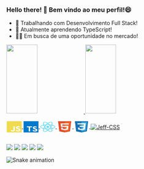 
### Hello there! 👋 Bem vindo ao meu perfil!😄

- 🔭 Trabalhando com Desenvolvimento Full Stack!
- 🌱 Atualmente aprendendo TypeScript!
- :raising_hand_man: Em busca de uma oportunidade no mercado!
 
<div align="flex-start">
  <a href="https://github.com/JeffOliveiraDev">
  <img width="40%" height="180em" src="https://github-readme-stats-sigma-five.vercel.app/api?username=jeffoliveiradev&show_icons=true&theme=github_dark&include_all_commits=true&count_private=true"/>
    <img width="40%" height="180em" src="https://github-readme-stats-sigma-five.vercel.app/api/top-langs/?username=JeffOliveiraDev&layout=compact&langs_count=7&theme=github_dark&include_all_commits=true&count_private=true"/>
  
</div>
<div style="display: inline_block"><br>
  <img align="center" alt="Jeff-Js" height="30" width="40" src="https://raw.githubusercontent.com/devicons/devicon/master/icons/javascript/javascript-plain.svg">
  <img align="center" alt="Jeff-Ts" height="30" width="40" src="https://raw.githubusercontent.com/devicons/devicon/master/icons/typescript/typescript-plain.svg">
  <img align="center" alt="Jeff-React" height="30" width="40" src="https://raw.githubusercontent.com/devicons/devicon/master/icons/react/react-original.svg">
  <img align="center" alt="Jeff-HTML" height="30" width="40" src="https://raw.githubusercontent.com/devicons/devicon/master/icons/html5/html5-original.svg">
  <img align="center" alt="Jeff-CSS" height="30" width="40" src="https://raw.githubusercontent.com/devicons/devicon/master/icons/css3/css3-original.svg">
  <img align="center" alt="Jeff-CSS" height="30" width="40" src="https://cdn.jsdelivr.net/gh/devicons/devicon/icons/nextjs/nextjs-original.svg" />
          
          
  


  ##
  
 
<div> 
  

  <a href="https://www.instagram.com/jeff4851/" target="_blank"><img src="https://img.shields.io/badge/-Instagram-%23E4405F?style=for-the-badge&logo=instagram&logoColor=white" target="_blank"></a>
 <a href="https://api.whatsapp.com/send/?phone=5515996641604&text&type=phone_number&app_absent=0" target="_blank"><img src="https://img.shields.io/badge/WhatsApp-25D366?style=for-the-badge&logo=whatsapp&logoColor=white" target="_blank"></a>
 	<a href="https://www.twitch.tv/azurelord" target="_blank"><img src="https://img.shields.io/badge/Twitch-9146FF?style=for-the-badge&logo=twitch&logoColor=white" target="_blank"></a>
   <a href = "mailto:jffrso@gmail.com"><img src="https://img.shields.io/badge/Gmail-D14836?style=for-the-badge&logo=gmail&logoColor=white" target="_blank"></a>
  <a href="https://www.linkedin.com/in/jefferson-oliveira-24b075117/" target="_blank"><img src="https://img.shields.io/badge/-LinkedIn-%230077B5?style=for-the-badge&logo=linkedin&logoColor=white" target="_blank"></a> 
 
  ![Snake animation](https://github.com/JeffOliveiraDev/JeffOliveiraDev/blob/output/github-contribution-grid-snake.svg)
 
</div>

